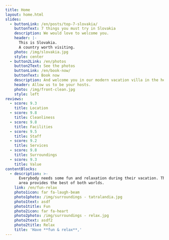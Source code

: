 ```yaml
---
title: Home
layout: home.html
slides:
  - buttonLink: /en/posts/top-7-slovakia/
    buttonText: 7 things you must try in Slovakia
    description: We would love to welcome you.
    header: |-
      This is Slovakia.
      A country worth visiting.
    photo: /img/slovakia.jpg
    style: center
  - button2Link: /en/photos
    button2Text: See the photos
    buttonLink: /en/book-now/
    buttonText: Book now
    description: And welcome you in our modern vacation villa in the heart of Slovakia
    header: Allow us to be your hosts.
    photo: /img/front-clean.jpg
    style: left
reviews:
  - score: 9.3
    title: Location
  - score: 9.8
    title: Cleanliness
  - score: 9.8
    title: Facilities
  - score: 9.5
    title: Staff
  - score: 9.2
    title: Services
  - score: 9.8
    title: Surroundings
  - score: 9.3
    title: Value
contentBlocks:
  - description: >-
      Everybody needs some fun and relaxation during their vacation. The Liptov
      area provides the best of both worlds.
    link: /en/fun-relax
    photo1icon: far fa-laugh-beam
    photo1photo: /img/surroundings - tatralandia.jpg
    photo1text: asdf
    photo1title: Fun
    photo2icon: far fa-heart
    photo2photo: /img/surroundings - relax.jpg
    photo2text: asdf2
    photo2title: Relax
    title: 'Have **fun & relax**,'
---
```


